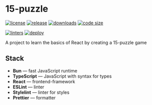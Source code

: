# 15-puzzle

[![license](https://img.shields.io/github/license/Scorpi-ON/15-puzzle)](https://opensource.org/licenses/MIT)
[![release](https://img.shields.io/github/v/release/Scorpi-ON/15-puzzle?include_prereleases)](https://github.com/Scorpi-ON/15-puzzle/releases)
[![downloads](https://img.shields.io/github/downloads/Scorpi-ON/15-puzzle/total)](https://github.com/Scorpi-ON/15-puzzle/releases)
[![code size](https://img.shields.io/github/languages/code-size/Scorpi-ON/15-puzzle.svg)](https://github.com/Scorpi-ON/15-puzzle)

[![linters](https://github.com/Scorpi-ON/15-puzzle/actions/workflows/linters.yaml/badge.svg)](https://github.com/Scorpi-ON/15-puzzle/actions/workflows/linter.yaml)
[![deploy](https://github.com/Scorpi-ON/15-puzzle/actions/workflows/deploy.yaml/badge.svg)](https://github.com/Scorpi-ON/15-puzzle/actions/workflows/deploy.yaml)

A project to learn the basics of React by creating a 15-puzzle game

## Stack

- **Bun** — fast JavaScript runtime
- **TypeScript** — JavaScript with syntax for types
- **React** — frontend-framework
- **ESLint** — linter
- **Stylelint** — linter for styles
- **Prettier** — formatter
